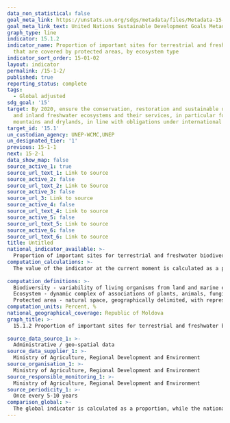 ```yaml
---
data_non_statistical: false
goal_meta_link: https://unstats.un.org/sdgs/metadata/files/Metadata-15-01-02.pdf
goal_meta_link_text: United Nations Sustainable Development Goals Metadata (pdf 456kB)
graph_type: line
indicator: 15.1.2
indicator_name: Proportion of important sites for terrestrial and freshwater biodiversity
  that are covered by protected areas, by ecosystem type
indicator_sort_order: 15-01-02
layout: indicator
permalink: /15-1-2/
published: true
reporting_status: complete
tags:
  - Global adjusted
sdg_goal: '15'
target: By 2020, ensure the conservation, restoration and sustainable use of terrestrial
  and inland freshwater ecosystems and their services, in particular forests, wetlands,
  mountains and drylands, in line with obligations under international agreements
target_id: '15.1'
un_custodian_agency: UNEP-WCMC,UNEP
un_designated_tier: '1'
previous: 15-1-1
next: 15-2-1
data_show_map: false
source_active_1: true
source_url_text_1: Link to source
source_active_2: false
source_url_text_2: Link to Source
source_active_3: false
source_url_3: Link to source
source_active_4: false
source_url_text_4: Link to source
source_active_5: false
source_url_text_5: Link to source
source_active_6: false
source_url_text_6: Link to source
title: Untitled
national_indicator_available: >-
  Proportion of important sites for terrestrial and freshwater biodiversity that are covered by protected areas, by ecosystem type
computation_calculations: >-
  The value of the indicator at the current moment is calculated as a proportion of key biodiversity areas recognised at the moment and covered by protected areas. The calculation is based on data regarding the year of creating the protected area registered in the global database of protected areas <br> 
  
computation_definitions: >-
  Biodiversity - variability of living organisms from land and marine ecosystems, from other aquatic ecosystems and ecological complexes whose components they are; this term covers intraspecific and interspecific diversity, ecosystem diversity;<br> 
  Ecosystem - dynamic complex of associations of plants, animals, fungi and microorganisms, as well as the totality of abiotic environmental factor, whose interaction represents an integral functional unit;<br> 
  Protected area - natural space, geographically delimited, with representative and rare natural elements, assigned and regulated for the purpose of conservation and protection of all environmental factors within its limits (Law No. 1538 of 25.02.1998 on Fund of State Protected Natural Areas);
computation_units: Percent, %
national_geographical_coverage: Republic of Moldova
graph_title: >-
  15.1.2 Proportion of important sites for terrestrial and freshwater biodiversity that are covered by protected areas, by ecosystem type  <br> 
  
source_data_source_1: >-
  Administrative / geo-spatial data 
source_data_supplier_1: >-
  Ministry of Agriculture, Regional Development and Environment
source_organisation_1: >-
  Ministry of Agriculture, Regional Development and Environment
source_responsible_monitoring_1: >-
  Ministry of Agriculture, Regional Development and Environment
source_periodicity_1: >-
  Once every 5-10 years
comparison_global: >-
  The global indicator is calculated as a proportion, while the national indicator is calculated as an area expressed in hectares 
---
```

